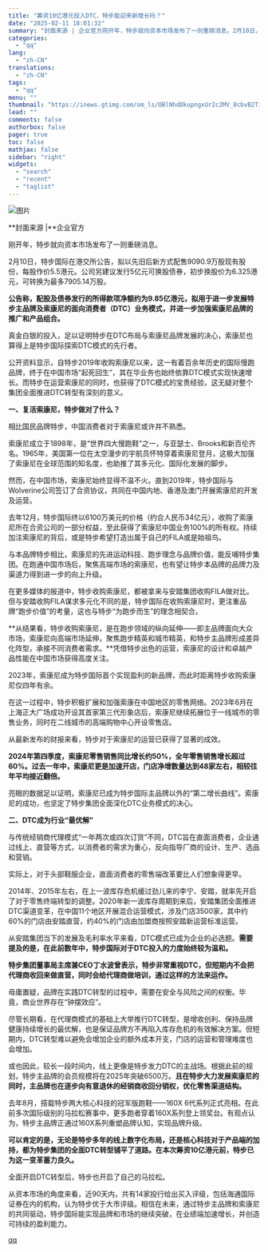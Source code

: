 ```yaml
---
title: "筹资10亿港元投入DTC，特步能迎来新增长吗？"
date: "2025-02-11 18:01:32"
summary: "封面来源 | 企业官方刚开年，特步就向资本市场发布了一则重磅消息。2月10日，特步国际在港交所公告，..."
categories:
  - "qq"
lang:
  - "zh-CN"
translations:
  - "zh-CN"
tags:
  - "qq"
menu: ""
thumbnail: "https://inews.gtimg.com/om_ls/OBlNhdDkupngxUr2c2MV_8cbvB2Tiuh0MnFaz0SCCc_3cAA_640360/0"
lead: ""
comments: false
authorbox: false
pager: true
toc: false
mathjax: false
sidebar: "right"
widgets:
  - "search"
  - "recent"
  - "taglist"
---
```


![图片](https://inews.gtimg.com/om_bt/O3x5bsl5LJmxULSI7HRL-UxqESnEtAX25E5INrSr7X6xgAA/641)

**封面来源 |**企业官方

刚开年，特步就向资本市场发布了一则重磅消息。

2月10日，特步国际在港交所公告，拟以先旧后新方式配售9090.9万股现有股份，每股作价5.5港元。公司另建议发行5亿元可换股债券，初步换股价为6.325港元，可转换为最多7905.14万股。

**公告称，配股及债券发行的所得款项净额约为9.85亿港元，拟用于进一步发展特步主品牌及索康尼的面向消费者（DTC）业务模式，并进一步加强索康尼品牌的推广和产品组合。**

真金白银的投入，足以证明特步在DTC布局与索康尼品牌发展的决心，索康尼也算得上是特步国际探索DTC模式的先行者。

公开资料显示，自特步2019年收购索康尼以来，这一有着百余年历史的国际慢跑品牌，终于在中国市场“起死回生”，其在华业务也始终依靠DTC模式实现快速增长。而特步在运营索康尼的同时，也获得了DTC模式的宝贵经验，这无疑对整个集团全面推进DTC转型有深刻的意义。

**一、复活索康尼，特步做对了什么？**

相比国民品牌特步，中国消费者对于索康尼或许并不熟悉。

索康尼成立于1898年，是“世界四大慢跑鞋”之一，与亚瑟士、Brooks和新百伦齐名。1965年，美国第一位在太空漫步的宇航员怀特穿着索康尼登月，这极大加强了索康尼在全球范围的知名度，也助推了其多元化、国际化发展的脚步。

然而，在中国市场，索康尼始终显得不温不火。直到2019年，特步国际与Wolverine公司签订了合资协议，共同在中国内地、香港及澳门开展索康尼的开发及运营。

去年12月，特步国际终以6100万美元的价格（约合人民币34亿元），收购了索康尼所在合资公司的一部分权益，至此获得了索康尼中国业务100%的所有权。持续加注索康尼的背后，或是特步希望打造出属于自己的FILA或是始祖鸟。

与本品牌特步相比，索康尼的先进运动科技、跑步理念与品牌价值，能反哺特步集团。在跑通中国市场后，聚焦高端市场的索康尼，也有望让特步本品牌的品牌力及渠道力得到进一步的向上升级。

在更多媒体的报道中，特步收购索康尼，都被拿来与安踏集团收购FILA做对比。但与安踏收购FILA谋求多元化不同的是，特步国际在收购索康尼时，更注重品牌“跑步价值”的考量，这也与特步“为跑步而生”的理念相契合。

**从结果看，特步收购索康尼，是在跑步领域的纵向延伸——即主品牌面向大众市场，索康尼向高端市场延伸，聚焦跑步精英和城市精英，和特步主品牌形成差异化阵型，承接不同消费者需求。**凭借特步出色的运营，索康尼的设计和卓越产品性能在中国市场获得高度关注。

2023年，索康尼成为特步国际首个实现盈利的新品牌，而此时距离特步收购索康尼仅四年有余。

在这一过程中，特步积极扩展和加强索康在中国地区的零售网络。2023年6月在上海正大广场成功开设其首家第三代形象店后，索康尼继续拓展位于一线城市的零售业务，同时在二线城市的高端购物中心开设零售店。

从最新发布的财报来看，特步对于索康尼的运营已获得了显著的成效。

**2024年第四季度，索康尼零售销售同比增长约50%，全年零售销售增长超过60%。过去一年中，索康尼更是加速开店，门店净增数量达到48家左右，相较往年平均接近翻倍。**

亮眼的数据足以证明，索康尼已成为特步国际主品牌以外的“第二增长曲线”。索康尼的成功，也坚定了特步集团全面深化DTC业务模式的决心。

**二、DTC成为行业“最优解”**

与传统经销商代理模式“一年两次或四次订货”不同，DTC旨在直面消费者，企业通过线上、直营等方式，以消费者的需求为重心，反向指导厂商的设计、生产、选品和营销。

实际上，对于头部鞋服企业，直面消费者的零售端改革要比人们想象得更早。

2014年、2015年左右，在上一波库存危机缓过劲儿来的李宁、安踏，就率先开启了对于零售终端转型的调整。2020年新一波库存周期到来后，安踏集团全面推进DTC渠道变革，在中国11个地区开展混合运营模式，涉及门店3500家，其中约60%的门店由安踏直营，约40%的门店由加盟商按照安踏新运营标准运营。

从安踏集团当下的发展及毛利率水平来看，DTC模式已成为企业的必选题。**需要提及的是，在此前数年中，特步国际对于DTC投入的力度始终较为温和。**

**特步集团董事局主席兼CEO丁水波曾表示，特步非常重视DTC，但短期内不会把代理商收回来做直营，同时会给代理商做培训，通过这样的方法来运作。**

毋庸置疑，品牌在实践DTC转型的过程中，需要在安全与风险之间的权衡。毕竟，商业世界存在“钟摆效应”。

尽管长期看，在代理商模式的基础上大举推行DTC转型，是增收创利、保持品牌健康持续增长的最优解，也是保证品牌方不再陷入库存危机的有效解决方案。但短期内，DTC转型难以避免会增加企业的额外成本开支，门店的运营和管理难度也会增加。

或也因此，较长一段时间内，线上更像是特步发力DTC的主战场。根据此前的规划，特步主品牌的会员规模将在2025年突破6500万。**且在特步大力发展索康尼的同时，主品牌也在逐步向有意退休的经销商收回分销权，优化零售渠道结构。**

去年8月，搭载特步两大核心科技的冠军版跑鞋——160X 6代系列正式亮相。在此前多次国际级别的马拉松赛事中，更多跑者穿着160X系列登上领奖台。有观点认为，特步主品牌正通过160X系列重塑品牌认知，实现品牌升级。

**可以肯定的是，无论是特步多年的线上数字化布局，还是核心科技对于产品端的加持，都为特步集团的全面DTC转型铺平了道路。在本次筹资10亿港元前，特步已为这一变革蓄力良久。**

全面开启DTC转型后，特步也开启了自己的马拉松。

从资本市场的角度来看，近90天内，共有14家投行给出买入评级，包括海通国际证券在内的机构，认为特步优于大市评级。相信在未来，通过特步主品牌和索康尼的共同驱动，特步国际能实现品牌和市场的继续突破，在业绩端加速增长，并创造可持续的盈利能力。

[qq](https://new.qq.com/rain/a/20250211A073VO00)

